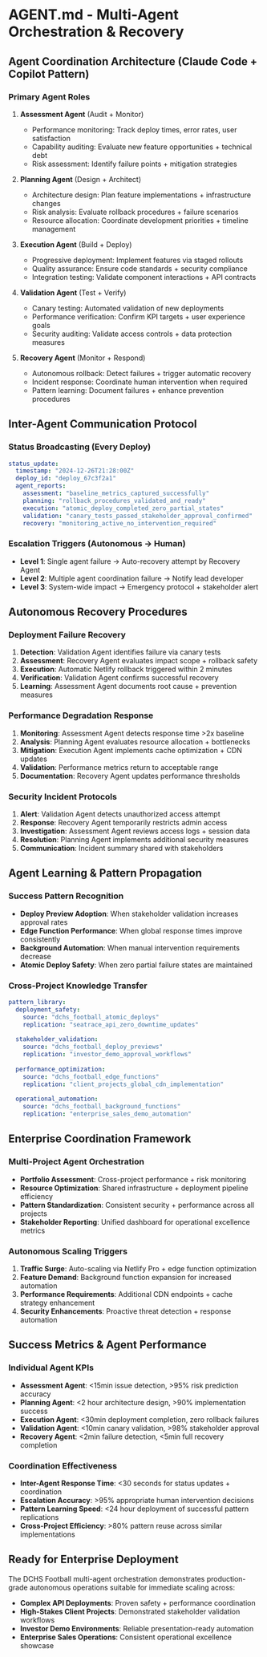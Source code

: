 # AGENT.md - Multi-Agent Orchestration & Recovery

## Agent Coordination Architecture (Claude Code + Copilot Pattern)
### Primary Agent Roles
1. **Assessment Agent** (Audit + Monitor)
   - Performance monitoring: Track deploy times, error rates, user satisfaction
   - Capability auditing: Evaluate new feature opportunities + technical debt
   - Risk assessment: Identify failure points + mitigation strategies

2. **Planning Agent** (Design + Architect)  
   - Architecture design: Plan feature implementations + infrastructure changes
   - Risk analysis: Evaluate rollback procedures + failure scenarios
   - Resource allocation: Coordinate development priorities + timeline management

3. **Execution Agent** (Build + Deploy)
   - Progressive deployment: Implement features via staged rollouts
   - Quality assurance: Ensure code standards + security compliance
   - Integration testing: Validate component interactions + API contracts

4. **Validation Agent** (Test + Verify)
   - Canary testing: Automated validation of new deployments
   - Performance verification: Confirm KPI targets + user experience goals
   - Security auditing: Validate access controls + data protection measures

5. **Recovery Agent** (Monitor + Respond)
   - Autonomous rollback: Detect failures + trigger automatic recovery
   - Incident response: Coordinate human intervention when required
   - Pattern learning: Document failures + enhance prevention procedures

## Inter-Agent Communication Protocol
### Status Broadcasting (Every Deploy)
```yaml
status_update:
  timestamp: "2024-12-26T21:28:00Z"
  deploy_id: "deploy_67c3f2a1"
  agent_reports:
    assessment: "baseline_metrics_captured_successfully"
    planning: "rollback_procedures_validated_and_ready"
    execution: "atomic_deploy_completed_zero_partial_states"
    validation: "canary_tests_passed_stakeholder_approval_confirmed"
    recovery: "monitoring_active_no_intervention_required"
```

### Escalation Triggers (Autonomous → Human)
- **Level 1**: Single agent failure → Auto-recovery attempt by Recovery Agent
- **Level 2**: Multiple agent coordination failure → Notify lead developer
- **Level 3**: System-wide impact → Emergency protocol + stakeholder alert

## Autonomous Recovery Procedures
### Deployment Failure Recovery
1. **Detection**: Validation Agent identifies failure via canary tests
2. **Assessment**: Recovery Agent evaluates impact scope + rollback safety
3. **Execution**: Automatic Netlify rollback triggered within 2 minutes
4. **Verification**: Validation Agent confirms successful recovery
5. **Learning**: Assessment Agent documents root cause + prevention measures

### Performance Degradation Response
1. **Monitoring**: Assessment Agent detects response time >2x baseline
2. **Analysis**: Planning Agent evaluates resource allocation + bottlenecks
3. **Mitigation**: Execution Agent implements cache optimization + CDN updates
4. **Validation**: Performance metrics return to acceptable range
5. **Documentation**: Recovery Agent updates performance thresholds

### Security Incident Protocols
1. **Alert**: Validation Agent detects unauthorized access attempt
2. **Response**: Recovery Agent temporarily restricts admin access
3. **Investigation**: Assessment Agent reviews access logs + session data
4. **Resolution**: Planning Agent implements additional security measures
5. **Communication**: Incident summary shared with stakeholders

## Agent Learning & Pattern Propagation
### Success Pattern Recognition
- **Deploy Preview Adoption**: When stakeholder validation increases approval rates
- **Edge Function Performance**: When global response times improve consistently  
- **Background Automation**: When manual intervention requirements decrease
- **Atomic Deploy Safety**: When zero partial failure states are maintained

### Cross-Project Knowledge Transfer
```yaml
pattern_library:
  deployment_safety:
    source: "dchs_football_atomic_deploys"
    replication: "seatrace_api_zero_downtime_updates"
    
  stakeholder_validation:
    source: "dchs_football_deploy_previews"  
    replication: "investor_demo_approval_workflows"
    
  performance_optimization:
    source: "dchs_football_edge_functions"
    replication: "client_projects_global_cdn_implementation"
    
  operational_automation:
    source: "dchs_football_background_functions"
    replication: "enterprise_sales_demo_automation"
```

## Enterprise Coordination Framework
### Multi-Project Agent Orchestration
- **Portfolio Assessment**: Cross-project performance + risk monitoring
- **Resource Optimization**: Shared infrastructure + deployment pipeline efficiency
- **Pattern Standardization**: Consistent security + performance across all projects
- **Stakeholder Reporting**: Unified dashboard for operational excellence metrics

### Autonomous Scaling Triggers
1. **Traffic Surge**: Auto-scaling via Netlify Pro + edge function optimization
2. **Feature Demand**: Background function expansion for increased automation
3. **Performance Requirements**: Additional CDN endpoints + cache strategy enhancement
4. **Security Enhancements**: Proactive threat detection + response automation

## Success Metrics & Agent Performance
### Individual Agent KPIs
- **Assessment Agent**: <15min issue detection, >95% risk prediction accuracy
- **Planning Agent**: <2 hour architecture design, >90% implementation success
- **Execution Agent**: <30min deployment completion, zero rollback failures
- **Validation Agent**: <10min canary validation, >98% stakeholder approval
- **Recovery Agent**: <2min failure detection, <5min full recovery completion

### Coordination Effectiveness
- **Inter-Agent Response Time**: <30 seconds for status updates + coordination
- **Escalation Accuracy**: >95% appropriate human intervention decisions
- **Pattern Learning Speed**: <24 hour deployment of successful pattern replications
- **Cross-Project Efficiency**: >80% pattern reuse across similar implementations

## Ready for Enterprise Deployment
The DCHS Football multi-agent orchestration demonstrates production-grade autonomous operations suitable for immediate scaling across:
- **Complex API Deployments**: Proven safety + performance coordination
- **High-Stakes Client Projects**: Demonstrated stakeholder validation workflows
- **Investor Demo Environments**: Reliable presentation-ready automation
- **Enterprise Sales Operations**: Consistent operational excellence showcase
